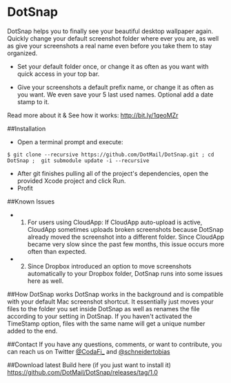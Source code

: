 DotSnap
=======

DotSnap helps you to finally see your beautiful desktop wallpaper again. Quickly change your default screenshot folder where ever you are, as well as give your screenshots a real name even before you take them to stay organized. 

- Set your default folder once, or change it as often as you want with quick access in your top bar. 

- Give your screenshots a default prefix name, or change it as often as you want. We even save your 5 last used names. Optional add a date stamp to it.

Read more about it & See how it works:
http://bit.ly/1qeoMZr

##Installation

- Open a terminal prompt and execute:

`$ git clone --recursive https://github.com/DotMail/DotSnap.git ; cd DotSnap ;  git submodule update -i --recursive`

- After git finishes pulling all of the project's dependencies, open the provided Xcode project and click Run.
- Profit

##Known Issues

- 1. For users using CloudApp: If CloudApp auto-upload is active, CloudApp sometimes uploads broken screenshots because DotSnap already moved the screenshot into a different folder. Since CloudApp became very slow since the past few months, this issue occurs more often than expected.


- 2. Since Dropbox introduced an option to move screenshots automatically to your Dropbox folder, DotSnap runs into some issues here as well.
 

##How DotSnap works
DotSnap works in the background and is compatible with your default Mac screenshot shortcut. It essentially just moves your files to the folder you set inside DotSnap as well as renames the file according to your setting in DotSnap. If you haven't activated the TimeStamp option, files with the same name will get a unique number added to the end.

##Contact
If you have any questions, comments, or want to contribute, you can reach us on Twitter [@CodaFi_](https://twitter.com/CodaFi_) and [@schneidertobias](https://twitter.com/schneidertobias)

##Download latest Build here (if you just want to install it)
https://github.com/DotMail/DotSnap/releases/tag/1.0

